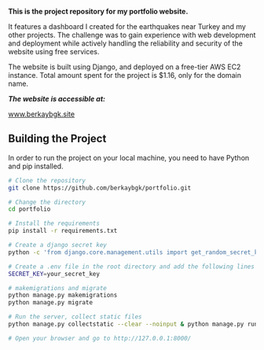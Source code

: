 **This is the project repository for my portfolio website.**

It features a dashboard I created for the earthquakes near Turkey and my other projects. The challenge was to gain experience with web development and deployment while actively handling the reliability and security of the website using free services.

The website is built using Django, and deployed on a free-tier AWS EC2 instance. Total amount spent for the project is $1.16, only for the domain name.

***The website is accessible at:***

www.berkaybgk.site 



## Building the Project

In order to run the project on your local machine, you need to have Python and pip installed.

```bash
# Clone the repository
git clone https://github.com/berkaybgk/portfolio.git

# Change the directory
cd portfolio

# Install the requirements
pip install -r requirements.txt

# Create a django secret key
python -c 'from django.core.management.utils import get_random_secret_key; print(get_random_secret_key())'

# Create a .env file in the root directory and add the following lines
SECRET_KEY=your_secret_key

# makemigrations and migrate
python manage.py makemigrations
python manage.py migrate

# Run the server, collect static files
python manage.py collectstatic --clear --noinput & python manage.py runserver

# Open your browser and go to http://127.0.0.1:8000/
```

